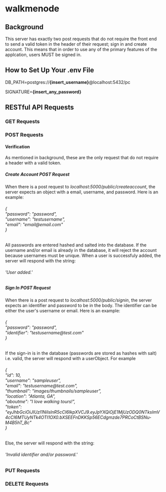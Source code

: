 # walkmenode
<h2>Background</h2>
    <p>This server has exactly two post requests that do not require the front end to send a valid token in the header of their request; sign in and create account.  This means that in order to use any of the primary features of the applcation, users MUST be signed in.</p>
<h2>How to Set Up Your .env File</h2>
    <p>DB_PATH=postgres://<strong>{insert_username}</strong>@localhost:5432/pc</p>
    <p>SIGNATURE=<strong>{insert_any_password}</strong></p>
<h2>RESTful API Requests</h2>
    <h3>GET Requests</h3>
    <h3>POST Requests</h3>
        <h4>Verification</h4>
            <p>As mentioned in background, these are the only request that do not require a header with a valid token.</p>
            <h5>Create Account POST Request</h5>
                <p>When there is a post request to <em>localhost:5000/public/createaccount</em>, the server expects an object with a email, username, and password.  Here is an example:</p>
                <h6>
                    {<br>
                        "password": "password",<br>
                        "username": "testusername",<br>
                        "email": "email@email.com"<br>
                    }
                </h6>
                <p>All passwords are entered hashed and salted into the database.  If the username and/or email is already in the database, it will reject the account because usernames must be unique.  When a user is successfuly added, the server will respond with the string:</p>
                <h6>'User added.'</h6>
            <h5>Sign In POST Request</h5>
                <p>When there is a post request to <em>localhost:5000/public/signin</em>, the server expects an identifier and password to be in the body.  The identifier can be either the user's username or email.  Here is an example:</p>
                <h6>
                    {<br>
                        "password": "password",<br>
                        "identifier": "testusername@test.com"<br>
                    }
                </h6>
                <p>If the sign-in is in the database (passwords are stored as hashes with salt) i.e. valid, the server will respond with a userObject.  For example</p>
                <h6>
                    {<br>
                        "id": 10,<br>
                        "username": "sampleuser",<br>
                        "email": "testusername@test.com",<br>
                        "thumbnail": "images/thumbnails/sampleuser",<br>
                        "location": "Atlanta, GA",<br>
                        "aboutme": "I love walking tours!",<br>
                        "token": "eyJhbGciOiJIUzI1NiIsInR5cCI6IkpXVCJ9.eyJpYXQiOjE1MjUzODQ0NTksImV4cCI6MTUyNTk4OTI1OX0.bXSEEFnDKKSp56ECdgmzde7PRCoCtBSNu-M4B5hT_Bc"<br>
                    } 
                </h6>
                <p>Else, the server will respond with the string:</p>
                <h6>'Invalid identifier and/or password.'</h6>
    <h3>PUT Requests</h3>
    <h3>DELETE Requests</h3>
